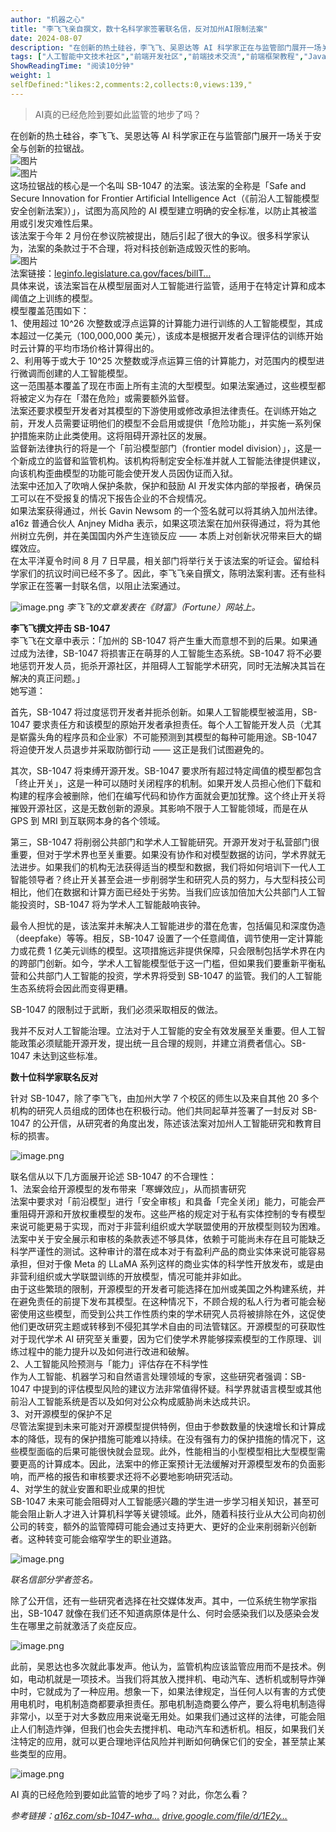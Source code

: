 ```yaml
---
author: "机器之心"
title: "李飞飞亲自撰文，数十名科学家签署联名信，反对加州AI限制法案"
date: 2024-08-07
description: "在创新的热土硅谷，李飞飞、吴恩达等 AI 科学家正在与监管部门展开一场关于安全与创新的拉锯战。这场拉锯战的核心是一个名叫 SB-1047 的法案。"
tags: ["人工智能中文技术社区","前端开发社区","前端技术交流","前端框架教程","JavaScript 学习资源","CSS 技巧与最佳实践","HTML5 最新动态","前端工程师职业发展","开源前端项目","前端技术趋势"]
ShowReadingTime: "阅读10分钟"
weight: 1
selfDefined:"likes:2,comments:2,collects:0,views:139,"
---
```

> AI真的已经危险到要如此监管的地步了吗？ 

在创新的热土硅谷，李飞飞、吴恩达等 AI 科学家正在与监管部门展开一场关于安全与创新的拉锯战。  
![图片](/images/jueJin/8a59df1ff42a43d.png)  
![图片](/images/jueJin/f3c008ce43c94f8.png)  
这场拉锯战的核心是一个名叫 SB-1047 的法案。该法案的全称是「Safe and Secure Innovation for Frontier Artificial Intelligence Act（《前沿人工智能模型安全创新法案》）」，试图为高风险的 AI 模型建立明确的安全标准，以防止其被滥用或引发灾难性后果。   
该法案于今年 2 月份在参议院被提出，随后引起了很大的争议。很多科学家认为，法案的条款过于不合理，将对科技创新造成毁灭性的影响。  
![图片](/images/jueJin/12f2cf285b564ae.png)  
法案链接：[leginfo.legislature.ca.gov/faces/billT…](https://link.juejin.cn?target=https%3A%2F%2Fleginfo.legislature.ca.gov%2Ffaces%2FbillTextClient.xhtml%3Fbill_id%3D202320240SB1047 "https://leginfo.legislature.ca.gov/faces/billTextClient.xhtml?bill_id=202320240SB1047")  
具体来说，该法案旨在从模型层面对人工智能进行监管，适用于在特定计算和成本阈值之上训练的模型。  
模型覆盖范围如下：  
1、使用超过 10^26 次整数或浮点运算的计算能力进行训练的人工智能模型，其成本超过一亿美元（100,000,000 美元），该成本是根据开发者合理评估的训练开始时云计算的平均市场价格计算得出的。  
2、利用等于或大于 10^25 次整数或浮点运算三倍的计算能力，对范围内的模型进行微调而创建的人工智能模型。  
这一范围基本覆盖了现在市面上所有主流的大型模型。如果法案通过，这些模型都将被定义为存在「潜在危险」或需要额外监督。  
法案还要求模型开发者对其模型的下游使用或修改承担法律责任。在训练开始之前，开发人员需要证明他们的模型不会启用或提供「危险功能」，并实施一系列保护措施来防止此类使用。这将阻碍开源社区的发展。  
监督新法律执行的将是一个「前沿模型部门（frontier model division）」，这是一个新成立的监督和监管机构。该机构将制定安全标准并就人工智能法律提供建议，向该机构歪曲模型的功能可能会使开发人员因伪证而入狱。  
法案中还加入了吹哨人保护条款，保护和鼓励 AI 开发实体内部的举报者，确保员工可以在不受报复的情况下报告企业的不合规情况。   
如果法案获得通过，州长 Gavin Newsom 的一个签名就可以将其纳入加州法律。a16z 普通合伙人 Anjney Midha 表示，如果这项法案在加州获得通过，将为其他州树立先例，并在美国国内外产生连锁反应 —— 本质上对创新状况带来巨大的蝴蝶效应。  
在太平洋夏令时间 8 月 7 日早晨，相关部门将举行关于该法案的听证会。留给科学家们的抗议时间已经不多了。因此，李飞飞亲自撰文，陈明法案利害。还有些科学家正在签署一封联名信，以阻止法案通过。

![image.png](/images/jueJin/be39c69abc574d1.png) _李飞飞的文章发表在《财富》（Fortune）网站上。_

**李飞飞撰文抨击 SB-1047**  
李飞飞在文章中表示：「加州的 SB-1047 将产生重大而意想不到的后果。如果通过成为法律，SB-1047 将损害正在萌芽的人工智能生态系统。SB-1047 将不必要地惩罚开发人员，扼杀开源社区，并阻碍人工智能学术研究，同时无法解决其旨在解决的真正问题。」  
她写道：

首先，SB-1047 将过度惩罚开发者并扼杀创新。如果人工智能模型被滥用，SB-1047 要求责任方和该模型的原始开发者承担责任。每个人工智能开发人员（尤其是崭露头角的程序员和企业家）不可能预测到其模型的每种可能用途。SB-1047 将迫使开发人员退步并采取防御行动 —— 这正是我们试图避免的。 

其次，SB-1047 将束缚开源开发。SB-1047 要求所有超过特定阈值的模型都包含「终止开关」，这是一种可以随时关闭程序的机制。如果开发人员担心他们下载和构建的程序会被删除，他们在编写代码和协作方面就会更加犹豫。这个终止开关将摧毁开源社区，这是无数创新的源泉。其影响不限于人工智能领域，而是在从 GPS 到 MRI 到互联网本身的各个领域。

第三，SB-1047 将削弱公共部门和学术人工智能研究。开源开发对于私营部门很重要，但对于学术界也至关重要。如果没有协作和对模型数据的访问，学术界就无法进步。如果我们的机构无法获得适当的模型和数据，我们将如何培训下一代人工智能领导者？终止开关甚至会进一步削弱学生和研究人员的努力，与大型科技公司相比，他们在数据和计算方面已经处于劣势。当我们应该加倍加大公共部门人工智能投资时，SB-1047 将为学术人工智能敲响丧钟。

最令人担忧的是，该法案并未解决人工智能进步的潜在危害，包括偏见和深度伪造（deepfake）等等。相反，SB-1047 设置了一个任意阈值，调节使用一定计算能力或花费 1 亿美元训练的模型。这项措施远非提供保障，只会限制包括学术界在内的跨部门创新。如今，学术人工智能模型低于这一门槛，但如果我们要重新平衡私营和公共部门人工智能的投资，学术界将受到 SB-1047 的监管。我们的人工智能生态系统将会因此而变得更糟。

SB-1047 的限制过于武断，我们必须采取相反的做法。

我并不反对人工智能治理。立法对于人工智能的安全有效发展至关重要。但人工智能政策必须赋能开源开发，提出统一且合理的规则，并建立消费者信心。SB-1047 未达到这些标准。

**数十位科学家联名反对**

针对 SB-1047，除了李飞飞，由加州大学 7 个校区的师生以及来自其他 20 多个机构的研究人员组成的团体也在积极行动。他们共同起草并签署了一封反对 SB-1047 的公开信，从研究者的角度出发，陈述该法案对加州人工智能研究和教育目标的损害。

![image.png](/images/jueJin/dccf44237d6f425.png)

联名信从以下几方面展开论述 SB-1047 的不合理性：  
1、法案会给开源模型的发布带来「寒蝉效应」，从而损害研究  
法案中要求对「前沿模型」进行「安全审核」和具备「完全关闭」能力，可能会严重阻碍开源和开放权重模型的发布。这些严格的规定对于私有实体控制的专有模型来说可能更易于实现，而对于非营利组织或大学联盟使用的开放模型则较为困难。法案中关于安全展示和审核的条款表述不够具体，依赖于可能尚未存在且可能缺乏科学严谨性的测试。这种审计的潜在成本对于有盈利产品的商业实体来说可能容易承担，但对于像 Meta 的 LLaMA 系列这样的商业实体的科学性开放发布，或是由非营利组织或大学联盟训练的开放模型，情况可能并非如此。  
由于这些繁琐的限制，开源模型的开发者可能选择在加州或美国之外构建系统，并在避免责任的前提下发布其模型。在这种情况下，不顾合规的私人行为者可能会秘密使用这些模型，而受到公共工作性质约束的学术研究人员将被排除在外，这促使他们更改研究主题或转移到不侵犯其学术自由的司法管辖区。开源模型的可获取性对于现代学术 AI 研究至关重要，因为它们使学术界能够探索模型的工作原理、训练过程中的能力提升以及如何进行改进和破解。   
2、人工智能风险预测与「能力」评估存在不科学性  
作为人工智能、机器学习和自然语言处理领域的专家，这些研究者强调：SB-1047 中提到的评估模型风险的建议方法非常值得怀疑。科学界就语言模型或其他前沿人工智能系统是否以及如何对公众构成威胁尚未达成共识。  
3、对开源模型的保护不足  
尽管法案提到未来可能对开源模型提供特例，但由于参数数量的快速增长和计算成本的降低，现有的保护措施可能难以持续。在没有强有力的保护措施的情况下，这些模型面临的后果可能很快就会显现。此外，性能相当的小型模型相比大型模型需要更高的计算成本。因此，法案中的修正案预计无法缓解对开源模型发布的负面影响，而严格的报告和审核要求还将不必要地影响研究活动。  
4、对学生的就业安置和职业成果的担忧  
SB-1047 未来可能会阻碍对人工智能感兴趣的学生进一步学习相关知识，甚至可能会阻止新人才进入计算机科学等关键领域。此外，随着科技行业从大公司向初创公司的转变，额外的监管障碍可能会通过支持更大、更好的企业来削弱新兴创新者。这种转变可能会缩窄学生的职业道路。

![image.png](/images/jueJin/c116b21b3d35404.png)

_联名信部分学者签名。_

除了公开信，还有一些研究者选择在社交媒体发声。其中，一位系统生物学家指出，SB-1047 就像在我们还不知道病原体是什么、何时会感染我们以及感染会发生在哪里之前就激活了炎症反应。

![image.png](/images/jueJin/c6a8efd5cf314a2.png)

此前，吴恩达也多次就此事发声。他认为，监管机构应该监管应用而不是技术。例如，电动机就是一项技术。当我们将其放入搅拌机、电动汽车、透析机或制导炸弹中时，它就成为了一种应用。想象一下，如果法律规定，当任何人以有害的方式使用电机时，电机制造商都要承担责任。那电机制造商要么停产，要么将电机制造得非常小，以至于对大多数应用来说毫无用处。如果我们通过这样的法律，可能会阻止人们制造炸弹，但我们也会失去搅拌机、电动汽车和透析机。相反，如果我们关注特定的应用，就可以更合理地评估风险并判断如何确保它们的安全，甚至禁止某些类型的应用。

![image.png](/images/jueJin/eafca19abb33424.png)

AI 真的已经危险到要如此监管的地步了吗？对此，你怎么看？  

_参考链接：[a16z.com/sb-1047-wha…](https://link.juejin.cn?target=https%3A%2F%2Fa16z.com%2Fsb-1047-what-you-need-to-know-with-anjney-midha%2F "https://a16z.com/sb-1047-what-you-need-to-know-with-anjney-midha/")_ _[drive.google.com/file/d/1E2y…](https://link.juejin.cn?target=https%3A%2F%2Fdrive.google.com%2Ffile%2Fd%2F1E2yDGXryPhhlwS4OdkzMpNeaG5r6_Jxa%2Fview**https%3A%2F%2Ffortune.com%2F2024%2F08%2F06%2Fgodmother-of-ai-says-californias-ai-bill-will-harm-us-ecosystem-tech-politics%2F%3Fabc123 "https://drive.google.com/file/d/1E2yDGXryPhhlwS4OdkzMpNeaG5r6_Jxa/view**https://fortune.com/2024/08/06/godmother-of-ai-says-californias-ai-bill-will-harm-us-ecosystem-tech-politics/?abc123")_